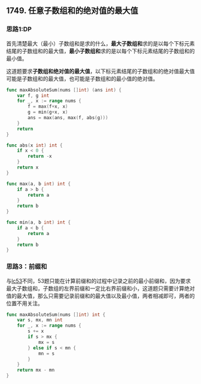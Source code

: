 ## 1749. 任意子数组和的绝对值的最大值

### 思路1:DP

首先清楚最大（最小）子数组和是求的什么，**最大子数组和**求的是以每个下标元素结尾的子数组和的最大值，**最小子数组和**求的是以每个下标元素结尾的子数组和的最小值。

这道题要求**子数组和绝对值的最大值**，以下标元素结尾的子数组和的绝对值最大值可能是子数组和的最大值，也可能是子数组和的最小值的绝对值。

```go
func maxAbsoluteSum(nums []int) (ans int) {
	var f, g int
	for _, x := range nums {
		f = max(f+x, x)
		g = min(g+x, x)
		ans = max(ans, max(f, abs(g)))
	}
	return
}

func abs(x int) int {
	if x < 0 {
		return -x
	}
	return x
}

func max(a, b int) int {
	if a > b {
		return a
	}
	return b
}

func min(a, b int) int {
	if a < b {
		return a
	}
	return b
}
```

### 思路3：前缀和

与[lc53](https://leetcode.cn/problems/maximum-subarray/)不同，53题只能在计算前缀和的过程中记录之前的最小前缀和，因为要求最大子数组和，子数组的左界前缀和一定比右界前缀和小，这道题只需要计算绝对值的最大值，那么只需要记录前缀和的最大值以及最小值，两者相减即可，两者的位置不用关注。


```go
func maxAbsoluteSum(nums []int) int {
    var s, mx, mn int
    for _, x := range nums {
        s += x
        if s > mx {
            mx = s
        } else if s < mn {
            mn = s
        }
    }
    return mx - mn
}

```